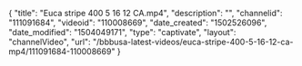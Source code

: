 {
    "title": "Euca stripe 400 5 16 12 CA.mp4",
    "description": "",
    "channelid": "111091684",
    "videoid": "110008669",
    "date_created": "1502526096",
    "date_modified": "1504049171",
    "type": "captivate",
    "layout": "channelVideo",
    "url": "\/bbbusa-latest-videos\/euca-stripe-400-5-16-12-ca-mp4\/111091684-110008669"
}